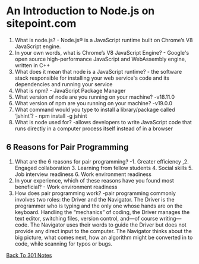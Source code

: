 # An Introduction to Node.js on sitepoint.com

1. What is node.js? - Node.js® is a JavaScript runtime built on Chrome’s V8 JavaScript engine.
2. In your own words, what is Chrome’s V8 JavaScript Engine? - Google's open source high-performance JavaScript and WebAssembly engine, written in C++
3. What does it mean that node is a JavaScript runtime? - the software stack responsible for installing your web service's code and its dependencies and running your service
4. What is npm? - JavaScript Package Manager
5. What version of node are you running on your machine? -v18.11.0
6. What version of npm are you running on your machine? -v19.0.0
7. What command would you type to install a library/package called ‘jshint’? - npm install -g jshint
8. What is node used for? -allows developers to write JavaScript code that runs directly in a computer process itself instead of in a browser

## 6 Reasons for Pair Programming

1. What are the 6 reasons for pair programming? -1. Greater efficiency
 ,2. Engaged collaboration 3. Learning from fellow students 4. Social skills 5. Job interview readiness 6. Work environment readiness
2. In your experience, which of these reasons have you found most beneficial? - Work environment readiness
3. How does pair programming work? -pair programming commonly involves two roles: the Driver and the Navigator. The Driver is the programmer who is typing and the only one whose hands are on the keyboard. Handling the “mechanics” of coding, the Driver manages the text editor, switching files, version control, and—of course writing—code. The Navigator uses their words to guide the Driver but does not provide any direct input to the computer. The Navigator thinks about the big picture, what comes next, how an algorithm might be converted in to code, while scanning for typos or bugs.


[Back To 301 Notes](https://stevenrej.github.io/reading-notes/readingnotes301main)